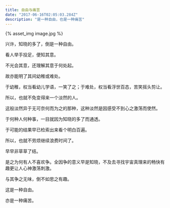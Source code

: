 ```yaml
---
title: 自由与痛苦
date: "2017-06-16T02:05:03.284Z"
description: "是一种自由，也是一种痛苦"
---
```


{% asset_img image.jpg %}

兴许，知晓的多了，倒是一种自由。

看人举手投足，便知其意。

不光会其意，还理解其意于何处起。

故亦能明了其间幼稚或难处。
<!--more-->
于幼稚，权当看幼儿学语，一笑了之；于难处，权当看浮世百态，苦笑摇头剪让。

所以，也就不免变得来一个淡然的人。

这般淡然异于无可奈何而为之的那种，这种淡然是因感受不到心之激荡而使然。

于何种人何种事，一目就因为知晓的多了而通透。

于可能的结果早已检索出来看个明白百遍。

所以，也就不劳烦继续浪费时间了。

早早非草草了结。

是之为何有人不喜欢争。全因争的意义早是知晓，不及去寻找宇宙真理来的畅快有趣更让人心神激荡刺激。

与其争之无味，倒不如思之有趣。

这是一种自由。

亦是一种痛苦。
